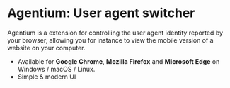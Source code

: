 # Agentium: User agent switcher

Agentium is a extension for controlling the user agent identity reported by your browser, allowing you for instance to view the mobile version of a website on your computer.

- Available for **Google Chrome**, **Mozilla Firefox** and **Microsoft Edge** on Windows / macOS / Linux.
- Simple & modern UI
